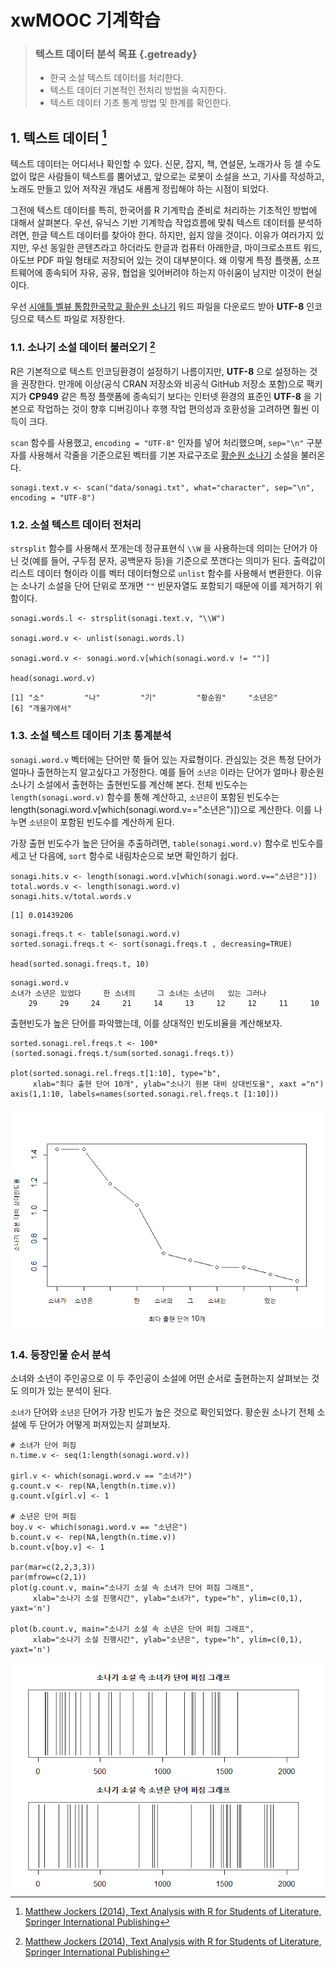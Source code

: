 # xwMOOC 기계학습
 


> ### 텍스트 데이터 분석 목표 {.getready}
>
> * 한국 소설 텍스트 데이터를 처리한다.
> * 텍스트 데이터 기본적인 전처리 방법을 숙지한다.
> * 텍스트 데이터 기초 통계 방법 및 한계를 확인한다.

## 1. 텍스트 데이터 [^ml-text-analysis-book]

[^ml-text-analysis-book]: [Matthew Jockers (2014), Text Analysis with R for Students of Literature, Springer International Publishing](http://www.springer.com/us/book/9783319031637)

텍스트 데이터는 어디서나 확인할 수 있다. 신문, 잡지, 책, 연설문, 노래가사 등 셀 수도 없이 많은 사람들이 텍스트를 뿜어냈고, 앞으로는 로봇이 소설을 쓰고, 기사를 작성하고, 노래도 만들고 있어 저작권 개념도 새롭게 정립해야 하는 시점이 되었다. 

그전에 텍스트 데이터를 특히, 한국어를 R 기계학습 준비로 처리하는 기초적인 방법에 대해서 살펴본다. 우선, 유닉스 기반 기계학습 작업흐름에 맞춰 텍스트 데이터를 분석하려면, 한글 텍스트 데이터를 찾아야 한다. 하지만, 쉽지 않을 것이다. 이유가 여러가지 있지만, 우선 동일한 콘텐츠라고 하더라도 한글과 컴퓨터 아래한글, 마이크로소프트 워드, 아도브 PDF 파일 형태로 저장되어 있는 것이 대부분이다. 왜 이렇게 특정 플랫폼, 소프트웨어에 종속되어 자유, 공유, 협업을 잊어버려야 하는지 아쉬움이 남지만 이것이 현실이다.

우선 [시애틀 벨뷰 통합한국학교 황순원 소나기](https://www.usbks.org/bbs/view.php?id=library&page=3&sn1=&divpage=1&sn=off&ss=on&sc=on&select_arrange=headnum&desc=asc&no=15) 워드 파일을 다운로드 받아 **UTF-8** 인코딩으로 텍스트 파일로 저장한다. 


### 1.1. 소나기 소설 데이터 불러오기 [^ml-text-analysis-book]

R은 기본적으로 텍스트 인코딩환경이 설정하기 나름이지만, **UTF-8** 으로 설정하는 것을 권장한다. 만개에 이상(공식 CRAN 저장소와 비공식 GitHub 저장소 포함)으로 팩키지가 **CP949** 같은 특정 플랫폼에 종속되기 보다는 인터넷 환경의 표준인 **UTF-8** 을 기본으로 작업하는 것이 향후 디버깅이나 후행 작업 편의성과 호환성을 고려하면 훨씬 이득이 크다.

`scan` 함수를 사용했고, `encoding = "UTF-8"` 인자를 넣어 처리했으며, `sep="\n"` 구분자를 사용해서 각줄을 기준으로된
벡터를 기본 자료구조로 [황순원 소나기](https://ko.wikipedia.org/wiki/소나기_(소설)) 소설을 불러온다.


~~~{.r}
sonagi.text.v <- scan("data/sonagi.txt", what="character", sep="\n", encoding = "UTF-8")
~~~

### 1.2. 소설 텍스트 데이터 전처리

`strsplit` 함수를 사용해서 쪼개는데 정규표현식 `\\W` 을 사용하는데 의미는 단어가 아닌 것(예를 들어, 구두점 문자, 공백문자 등)을 기준으로 쪼갠다는 의미가 된다. 출력값이 리스트 데이터 형이라 이를 벡터 데이터형으로 `unlist` 함수를 사용해서 변환한다.
이유는 소나기 소설을 단어 단위로 쪼개면 `""` 빈문자열도 포함되기 때문에 이를 제거하기 위함이다.


~~~{.r}
sonagi.words.l <- strsplit(sonagi.text.v, "\\W")

sonagi.word.v <- unlist(sonagi.words.l)

sonagi.word.v <- sonagi.word.v[which(sonagi.word.v != "")]

head(sonagi.word.v)
~~~



~~~{.output}
[1] "소"         "나"         "기"         "황순원"     "소년은"    
[6] "개울가에서"

~~~

### 1.3. 소설 텍스트 데이터 기초 통계분석

`sonagi.word.v` 벡터에는 단어만 쭉 들어 있는 자료형이다. 관심있는 것은 특정 단어가 얼마나 출현하는지 알고싶다고 가정한다.
예를 들어 `소년은` 이라는 단어가 얼마나 황순원 소나기 소설에서 출현하는 출현빈도를 계산해 본다.
전체 빈도수는 `length(sonagi.word.v)` 함수를 통해 계산하고, 
`소년은`이 포함된 빈도수는 length(sonagi.word.v[which(sonagi.word.v=="소년은")])으로 계산한다.
이를 나누면 `소년은`이 포함된 빈도수를 계산하게 된다. 

가장 출현 빈도수가 높은 단어을 추출하려면, `table(sonagi.word.v)` 함수로 빈도수를 세고 난 다음에,
`sort` 함수로 내림차순으로 보면 확인하기 쉽다.


~~~{.r}
sonagi.hits.v <- length(sonagi.word.v[which(sonagi.word.v=="소년은")])
total.words.v <- length(sonagi.word.v)
sonagi.hits.v/total.words.v
~~~



~~~{.output}
[1] 0.01439206

~~~



~~~{.r}
sonagi.freqs.t <- table(sonagi.word.v)
sorted.sonagi.freqs.t <- sort(sonagi.freqs.t , decreasing=TRUE)

head(sorted.sonagi.freqs.t, 10)
~~~



~~~{.output}
sonagi.word.v
소녀가 소년은 있었다     한 소녀의     그 소녀는 소년이   있는 그러나 
    29     29     24     21     14     13     12     12     11     10 

~~~

출현빈도가 높은 단어를 파악했는데, 이를 상대적인 빈도비율을 계산해보자. 


~~~{.r}
sorted.sonagi.rel.freqs.t <- 100*(sorted.sonagi.freqs.t/sum(sorted.sonagi.freqs.t))

plot(sorted.sonagi.rel.freqs.t[1:10], type="b",
     xlab="최다 출현 단어 10개", ylab="소나기 원본 대비 상대빈도율", xaxt ="n")
axis(1,1:10, labels=names(sorted.sonagi.rel.freqs.t [1:10]))
~~~

<img src="fig/ml-text-sonagi-freq-plot-1.png" title="" alt="" style="display: block; margin: auto;" />

### 1.4. 등장인물 순서 분석

소녀와 소년이 주인공으로 이 두 주인공이 소설에 어떤 순서로 출현하는지 살펴보는 것도 의미가 있는 분석이 된다.

`소녀가` 단어와 `소년은` 단어가 가장 빈도가 높은 것으로 확인되었다. 황순원 소나기 전체 소설에 
두 단어가 어떻게 퍼져있는지 살펴보자.


~~~{.r}
# 소녀가 단어 퍼짐 
n.time.v <- seq(1:length(sonagi.word.v))

girl.v <- which(sonagi.word.v == "소녀가")
g.count.v <- rep(NA,length(n.time.v))
g.count.v[girl.v] <- 1

# 소년은 단어 퍼짐 
boy.v <- which(sonagi.word.v == "소년은")
b.count.v <- rep(NA,length(n.time.v))
b.count.v[boy.v] <- 1

par(mar=c(2,2,3,3))
par(mfrow=c(2,1))
plot(g.count.v, main="소나기 소설 속 소녀가 단어 퍼짐 그래프",
     xlab="소나기 소설 진행시간", ylab="소녀가", type="h", ylim=c(0,1), yaxt='n')

plot(b.count.v, main="소나기 소설 속 소년은 단어 퍼짐 그래프",
     xlab="소나기 소설 진행시간", ylab="소년은", type="h", ylim=c(0,1), yaxt='n')
~~~

<img src="fig/ml-text-sonagi-dispersion-1.png" title="" alt="" style="display: block; margin: auto;" />








